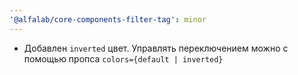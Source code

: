 ```yaml
---
'@alfalab/core-components-filter-tag': minor
---
```


- Добавлен `inverted` цвет. Управлять переключением можно с помощью пропса `colors={default | inverted}`
